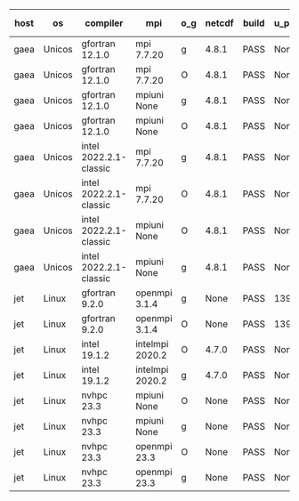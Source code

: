 

| host     | os       | compiler                              | mpi                      | o_g        | netcdf        | build       | u_pass          | u_fail          | s_pass            | s_fail            | e_pass             | e_fail             | nuopc_pass       | nuopc_fail       | artifacts link          |
|----------|----------|---------------------------------------|--------------------------|------------|---------------|-------------|-----------------|-----------------|-------------------|-------------------|--------------------|--------------------|------------------|------------------|-------------------------|
| gaea | Unicos | gfortran 12.1.0 | mpi 7.7.20  | g | 4.8.1  | PASS | None | None | None | None | None | None | None | None | <a href="https://github.com/esmf-org/esmf-test-artifacts/tree/c1616281c658e90b947253fc3dfadad5706fd9b5/feature_esmx_cmake_gjt/gfortran/12.1.0/g/mpi/7.7.20" target="_blank">c161628</a> | 
| gaea | Unicos | gfortran 12.1.0 | mpi 7.7.20  | O | 4.8.1  | PASS | None | None | None | None | None | None | None | None | <a href="https://github.com/esmf-org/esmf-test-artifacts/tree/c2b49f16d7d233ae905d2ef7afe5387b0dec6b3b/feature_esmx_cmake_gjt/gfortran/12.1.0/O/mpi/7.7.20" target="_blank">c2b49f1</a> | 
| gaea | Unicos | gfortran 12.1.0 | mpiuni None  | g | 4.8.1  | PASS | None | None | None | None | None | None | None | None | <a href="https://github.com/esmf-org/esmf-test-artifacts/tree/18aa75be1b6f0e878a50cdf39b932d008b381ba8/feature_esmx_cmake_gjt/gfortran/12.1.0/g/mpiuni/None" target="_blank">18aa75b</a> | 
| gaea | Unicos | gfortran 12.1.0 | mpiuni None  | O | 4.8.1  | PASS | None | None | None | None | None | None | None | None | <a href="https://github.com/esmf-org/esmf-test-artifacts/tree/61adbedb9cf1904bafb978051a28ae9af262a986/feature_esmx_cmake_gjt/gfortran/12.1.0/O/mpiuni/None" target="_blank">61adbed</a> | 
| gaea | Unicos | intel 2022.2.1-classic | mpi 7.7.20  | g | 4.8.1  | PASS | None | None | None | None | None | None | None | None | <a href="https://github.com/esmf-org/esmf-test-artifacts/tree/e3a1c49bf96ffe0a1857e0cfa9c5df2343884990/feature_esmx_cmake_gjt/intel/2022.2.1-classic/g/mpi/7.7.20" target="_blank">e3a1c49</a> | 
| gaea | Unicos | intel 2022.2.1-classic | mpi 7.7.20  | O | 4.8.1  | PASS | None | None | None | None | None | None | None | None | <a href="https://github.com/esmf-org/esmf-test-artifacts/tree/e7ce6702e0b2732a19dc356c156c9abab80c8e76/feature_esmx_cmake_gjt/intel/2022.2.1-classic/O/mpi/7.7.20" target="_blank">e7ce670</a> | 
| gaea | Unicos | intel 2022.2.1-classic | mpiuni None  | O | 4.8.1  | PASS | None | None | None | None | None | None | None | None | <a href="https://github.com/esmf-org/esmf-test-artifacts/tree/def2affbc16754bcc914655792848d1aff975c13/feature_esmx_cmake_gjt/intel/2022.2.1-classic/O/mpiuni/None" target="_blank">def2aff</a> | 
| gaea | Unicos | intel 2022.2.1-classic | mpiuni None  | g | 4.8.1  | PASS | None | None | None | None | None | None | None | None | <a href="https://github.com/esmf-org/esmf-test-artifacts/tree/eaeb6419714c1058d6484ea534fae0c918b0e0f9/feature_esmx_cmake_gjt/intel/2022.2.1-classic/g/mpiuni/None" target="_blank">eaeb641</a> | 
| jet | Linux | gfortran 9.2.0 | openmpi 3.1.4  | g | None  | PASS | 13930 | 0 | 49 | 0 | 81 | 0 | 50 | 3 | <a href="https://github.com/esmf-org/esmf-test-artifacts/tree/a5ca4adcecc8a31231c5c94c15abaeec1527b406/feature_esmx_cmake_gjt/gfortran/9.2.0/g/openmpi/3.1.4" target="_blank">a5ca4ad</a> | 
| jet | Linux | gfortran 9.2.0 | openmpi 3.1.4  | O | None  | PASS | 13930 | 0 | 49 | 0 | 81 | 0 | 50 | 3 | <a href="https://github.com/esmf-org/esmf-test-artifacts/tree/2de5d12f57058069214b9a54d027e3d6da650bcf/feature_esmx_cmake_gjt/gfortran/9.2.0/O/openmpi/3.1.4" target="_blank">2de5d12</a> | 
| jet | Linux | intel 19.1.2 | intelmpi 2020.2  | O | 4.7.0  | PASS | None | None | None | None | None | None | None | None | <a href="https://github.com/esmf-org/esmf-test-artifacts/tree/68c5fddd1dbf1ccd9f0cd25604c5d4303091777f/feature_esmx_cmake_gjt/intel/19.1.2/O/intelmpi/2020.2" target="_blank">68c5fdd</a> | 
| jet | Linux | intel 19.1.2 | intelmpi 2020.2  | g | 4.7.0  | PASS | None | None | None | None | None | None | None | None | <a href="https://github.com/esmf-org/esmf-test-artifacts/tree/136ea9fb3b2b8a85380e3f977c4ead029d742a4f/feature_esmx_cmake_gjt/intel/19.1.2/g/intelmpi/2020.2" target="_blank">136ea9f</a> | 
| jet | Linux | nvhpc 23.3 | mpiuni None  | O | None  | PASS | None | None | None | None | None | None | None | None | <a href="https://github.com/esmf-org/esmf-test-artifacts/tree/a014bced591bbcbad43287842a64615904061dbc/feature_esmx_cmake_gjt/nvhpc/23.3/O/mpiuni/None" target="_blank">a014bce</a> | 
| jet | Linux | nvhpc 23.3 | mpiuni None  | g | None  | PASS | None | None | None | None | None | None | None | None | <a href="https://github.com/esmf-org/esmf-test-artifacts/tree/c104512d4943dd48d33a6743fb04f55548642475/feature_esmx_cmake_gjt/nvhpc/23.3/g/mpiuni/None" target="_blank">c104512</a> | 
| jet | Linux | nvhpc 23.3 | openmpi 23.3  | O | None  | PASS | None | None | None | None | None | None | None | None | <a href="https://github.com/esmf-org/esmf-test-artifacts/tree/1dd2366f638a9c8f21b3fd5184559334bf3ac76a/feature_esmx_cmake_gjt/nvhpc/23.3/O/openmpi/23.3" target="_blank">1dd2366</a> | 
| jet | Linux | nvhpc 23.3 | openmpi 23.3  | g | None  | PASS | None | None | None | None | None | None | None | None | <a href="https://github.com/esmf-org/esmf-test-artifacts/tree/deb22103211057cca67c35d8de82538bc58ad8cd/feature_esmx_cmake_gjt/nvhpc/23.3/g/openmpi/23.3" target="_blank">deb2210</a> | 
